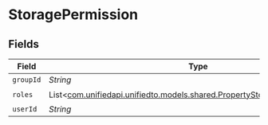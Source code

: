 # StoragePermission


## Fields

| Field                                                                                                                                | Type                                                                                                                                 | Required                                                                                                                             | Description                                                                                                                          |
| ------------------------------------------------------------------------------------------------------------------------------------ | ------------------------------------------------------------------------------------------------------------------------------------ | ------------------------------------------------------------------------------------------------------------------------------------ | ------------------------------------------------------------------------------------------------------------------------------------ |
| `groupId`                                                                                                                            | *String*                                                                                                                             | :heavy_minus_sign:                                                                                                                   | N/A                                                                                                                                  |
| `roles`                                                                                                                              | List<[com.unifiedapi.unifiedto.models.shared.PropertyStoragePermissionRoles](../../models/shared/PropertyStoragePermissionRoles.md)> | :heavy_check_mark:                                                                                                                   | N/A                                                                                                                                  |
| `userId`                                                                                                                             | *String*                                                                                                                             | :heavy_minus_sign:                                                                                                                   | N/A                                                                                                                                  |